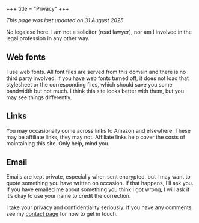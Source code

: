 +++
title = "Privacy"
+++

_This page was last updated on 31 August 2025_.

No legalese here. I am not a solicitor (read lawyer), nor am I involved in the legal profession in any other way. 

## Web fonts

I use web fonts. All font files are served from this domain and there is no third party involved. If you have web fonts turned off, it does not load that stylesheet or the corresponding files, which should save you some bandwidth but not much. I think this site looks better with them, but you may see things differently.

## Links

You may occasionally come across links to Amazon and elsewhere. These may be affiliate links, they may not. Affiliate links help cover the costs of maintaining this site. Only help, mind you.

## Email

Emails are kept private, especially when sent encrypted, but I may want to quote something you have written on occasion. If that happens, I’ll ask you. If you have emailed me about something you think I got wrong, I will ask if it’s okay to use your name to credit the correction.

I take your privacy and confidentiality seriously. If you have any comments, see my [contact page](/contact) for how to get in touch.

